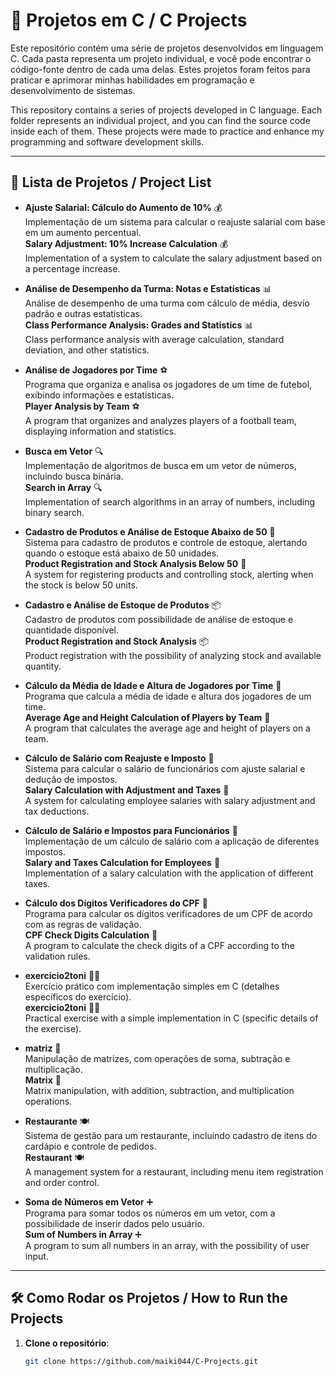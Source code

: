# 🚀 Projetos em C / C Projects

Este repositório contém uma série de projetos desenvolvidos em linguagem C. Cada pasta representa um projeto individual, e você pode encontrar o código-fonte dentro de cada uma delas. Estes projetos foram feitos para praticar e aprimorar minhas habilidades em programação e desenvolvimento de sistemas.

This repository contains a series of projects developed in C language. Each folder represents an individual project, and you can find the source code inside each of them. These projects were made to practice and enhance my programming and software development skills.

---

## 📂 Lista de Projetos / Project List

- **Ajuste Salarial: Cálculo do Aumento de 10%** 💰  
  Implementação de um sistema para calcular o reajuste salarial com base em um aumento percentual.  
  **Salary Adjustment: 10% Increase Calculation** 💰  
  Implementation of a system to calculate the salary adjustment based on a percentage increase.

- **Análise de Desempenho da Turma: Notas e Estatísticas** 📊  
  Análise de desempenho de uma turma com cálculo de média, desvio padrão e outras estatísticas.  
  **Class Performance Analysis: Grades and Statistics** 📊  
  Class performance analysis with average calculation, standard deviation, and other statistics.

- **Análise de Jogadores por Time** ⚽  
  Programa que organiza e analisa os jogadores de um time de futebol, exibindo informações e estatísticas.  
  **Player Analysis by Team** ⚽  
  A program that organizes and analyzes players of a football team, displaying information and statistics.

- **Busca em Vetor** 🔍  
  Implementação de algoritmos de busca em um vetor de números, incluindo busca binária.  
  **Search in Array** 🔍  
  Implementation of search algorithms in an array of numbers, including binary search.

- **Cadastro de Produtos e Análise de Estoque Abaixo de 50** 🛒  
  Sistema para cadastro de produtos e controle de estoque, alertando quando o estoque está abaixo de 50 unidades.  
  **Product Registration and Stock Analysis Below 50** 🛒  
  A system for registering products and controlling stock, alerting when the stock is below 50 units.

- **Cadastro e Análise de Estoque de Produtos** 📦  
  Cadastro de produtos com possibilidade de análise de estoque e quantidade disponível.  
  **Product Registration and Stock Analysis** 📦  
  Product registration with the possibility of analyzing stock and available quantity.

- **Cálculo da Média de Idade e Altura de Jogadores por Time** 🏀  
  Programa que calcula a média de idade e altura dos jogadores de um time.  
  **Average Age and Height Calculation of Players by Team** 🏀  
  A program that calculates the average age and height of players on a team.

- **Cálculo de Salário com Reajuste e Imposto** 💸  
  Sistema para calcular o salário de funcionários com ajuste salarial e dedução de impostos.  
  **Salary Calculation with Adjustment and Taxes** 💸  
  A system for calculating employee salaries with salary adjustment and tax deductions.

- **Cálculo de Salário e Impostos para Funcionários** 🧾  
  Implementação de um cálculo de salário com a aplicação de diferentes impostos.  
  **Salary and Taxes Calculation for Employees** 🧾  
  Implementation of a salary calculation with the application of different taxes.

- **Cálculo dos Dígitos Verificadores do CPF** 📝  
  Programa para calcular os dígitos verificadores de um CPF de acordo com as regras de validação.  
  **CPF Check Digits Calculation** 📝  
  A program to calculate the check digits of a CPF according to the validation rules.

- **exercicio2toni** 🧑‍💻  
  Exercício prático com implementação simples em C (detalhes específicos do exercício).  
  **exercicio2toni** 🧑‍💻  
  Practical exercise with a simple implementation in C (specific details of the exercise).

- **matriz** 🔢  
  Manipulação de matrizes, com operações de soma, subtração e multiplicação.  
  **Matrix** 🔢  
  Matrix manipulation, with addition, subtraction, and multiplication operations.

- **Restaurante** 🍽️  
  Sistema de gestão para um restaurante, incluindo cadastro de itens do cardápio e controle de pedidos.  
  **Restaurant** 🍽️  
  A management system for a restaurant, including menu item registration and order control.

- **Soma de Números em Vetor** ➕  
  Programa para somar todos os números em um vetor, com a possibilidade de inserir dados pelo usuário.  
  **Sum of Numbers in Array** ➕  
  A program to sum all numbers in an array, with the possibility of user input.

---

## 🛠️ Como Rodar os Projetos / How to Run the Projects

1. **Clone o repositório**:

   ```bash
   git clone https://github.com/maiki044/C-Projects.git
